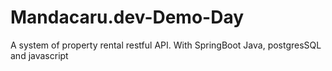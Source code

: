 # Mandacaru.dev-Demo-Day

A system of property rental restful API. With SpringBoot Java, postgresSQL and javascript 
